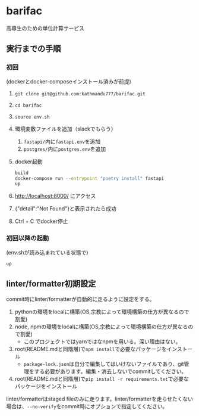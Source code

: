 # barifac

高専生のための単位計算サービス

## 実行までの手順

### 初回

(dockerとdocker-composeインストール済みが前提)

1. `git clone git@github.com:kathmandu777/barifac.git`
1. `cd barifac`
1. `source env.sh`
1. 環境変数ファイルを追加（slackでもらう）
   1. `fastapi/`内に`fastapi.env`を追加
   1. `postgres/`内に`postgres.env`を追加
1. docker起動

   ```bash
   build
   docker-compose run --entrypoint "poetry install" fastapi
   up
   ```

1. <http://localhost:8000/> にアクセス
1. {"detail":"Not Found"}と表示されたら成功
1. Ctrl + C でdocker停止

### 初回以降の起動

(env.shが読み込まれている状態で)

```bash
up
```

## linter/formatter初期設定

commit時にlinter/formatterが自動的に走るように設定をする。

1. pythonの環境をlocalに構築(OS,宗教によって環境構築の仕方が異なるので割愛)
1. node, npmの環境をlocalに構築(OS,宗教によって環境構築の仕方が異なるので割愛)
    - このプロジェクトではyarnではなnpmを用いる。深い理由はない。
1. root(README.mdと同階層)で`npm install`で必要なパッケージをインストール
    - `package-lock.json`は自分で編集してはいけないファイルであり、git管理をする必要があります。編集・消去しないでcommitしてください。
1. root(README.mdと同階層)で`pip install -r requirements.txt`で必要なパッケージをインストール

linter/formatterはstaged fileのみに走ります。linter/formatterを走らせたくない場合は、`--no-verify`をcommit時にオプションで指定してください。
